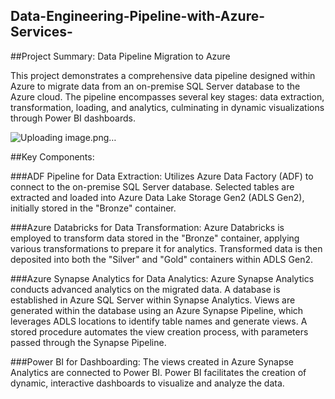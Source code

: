 ## Data-Engineering-Pipeline-with-Azure-Services-

##Project Summary: Data Pipeline Migration to Azure

This project demonstrates a comprehensive data pipeline designed within Azure to migrate data from an on-premise SQL Server database to the Azure cloud. The pipeline encompasses several key stages: data extraction, transformation, loading, and analytics, culminating in dynamic visualizations through Power BI dashboards.

![Uploading image.png…]()


##Key Components:

###ADF Pipeline for Data Extraction:
Utilizes Azure Data Factory (ADF) to connect to the on-premise SQL Server database.
Selected tables are extracted and loaded into Azure Data Lake Storage Gen2 (ADLS Gen2), initially stored in the "Bronze" container.

###Azure Databricks for Data Transformation:
Azure Databricks is employed to transform data stored in the "Bronze" container, applying various transformations to prepare it for analytics.
Transformed data is then deposited into both the "Silver" and "Gold" containers within ADLS Gen2.

###Azure Synapse Analytics for Data Analytics:
Azure Synapse Analytics conducts advanced analytics on the migrated data.
A database is established in Azure SQL Server within Synapse Analytics.
Views are generated within the database using an Azure Synapse Pipeline, which leverages ADLS locations to identify table names and generate views.
A stored procedure automates the view creation process, with parameters passed through the Synapse Pipeline.

###Power BI for Dashboarding:
The views created in Azure Synapse Analytics are connected to Power BI.
Power BI facilitates the creation of dynamic, interactive dashboards to visualize and analyze the data.
